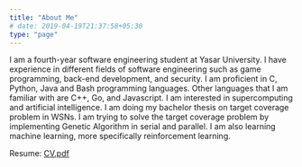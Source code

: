 ```yaml
---
title: "About Me"
# date: 2019-04-19T21:37:58+05:30
type: "page"
---
```


I am a fourth-year software engineering student at Yasar University. I have experience in different fields of software engineering such as game programming, back-end development, and security. I am proficient in C, Python, Java and Bash programming languages. Other languages that I am familiar with are C++, Go, and Javascript. I am interested in supercomputing and artificial intelligence. I am doing my bachelor thesis on target coverage problem in WSNs. I am trying to solve the target coverage problem by implementing Genetic Algorithm in serial and parallel. I am also learning machine learning, more specifically reinforcement learning.

Resume: [CV.pdf](/static/DOGUKAN_TEBER_CV.pdf)
